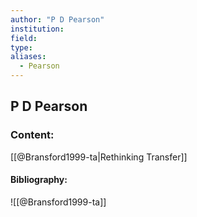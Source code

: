 ```yaml
---
author: "P D Pearson"
institution:
field:
type:
aliases:
  - Pearson
---
```


## P D Pearson

### Content:
[[@Bransford1999-ta|Rethinking Transfer]]

#### Bibliography:

![[@Bransford1999-ta]]